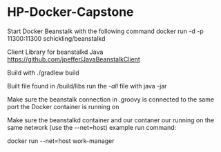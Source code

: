# HP-Docker-Capstone

Start Docker Beanstalk with the following command
docker run -d -p 11300:11300 schickling/beanstalkd

Client Library for beanstalkd Java
https://github.com/jpeffer/JavaBeanstalkClient

Build with 
./gradlew build

Built file found in /build/libs
run the *-all* file with
java -jar <filename>

Make sure the beanstalk connection in .groovy is connected to the same port the Docker container is running on


Make sure the beanstalkd container and our contaner our running on the same network (use the --net=host)
example run command:

docker run --net=host work-manager
